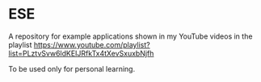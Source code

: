 # ESE
A repository for example applications shown in my YouTube videos in the playlist https://www.youtube.com/playlist?list=PLztvSvw6ldKEIJRfkTx4tXevSxuxbNjfh

To be used only for personal learning.
